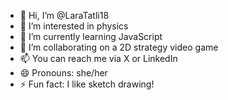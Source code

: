 - 👋 Hi, I’m @LaraTatli18
- 👀 I’m interested in physics
- 🌱 I’m currently learning JavaScript
- 💞️ I’m collaborating on a 2D strategy video game
- 📫 You can reach me via X or LinkedIn
- 😄 Pronouns: she/her
- ⚡ Fun fact: I like sketch drawing!

<!---
LaraTatli18/LaraTatli18 is a ✨ special ✨ repository because its `README.md` (this file) appears on your GitHub profile.
You can click the Preview link to take a look at your changes.
--->
